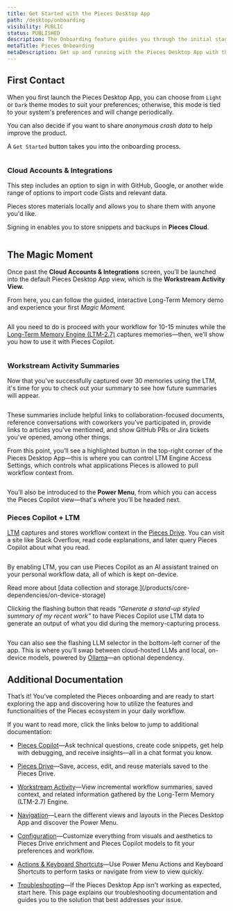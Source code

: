 ```yaml
---
title: Get Started with the Pieces Desktop App
path: /desktop/onboarding
visibility: PUBLIC
status: PUBLISHED
description: The Onboarding feature guides you through the initial stages of the Pieces Desktop App and sets you on your way to using the Long-Term Memory (LTM-2.7) Engine.
metaTitle: Pieces Onboarding
metaDescription: Get up and running with the Pieces Desktop App with this guided LTM + Pieces Copilot onboarding experience.
---
```


## First Contact

When you first launch the Pieces Desktop App, you can choose from `Light` or `Dark` theme modes to suit your preferences; otherwise, this mode is tied to your system's preferences and will change periodically.

You can also decide if you want to share *anonymous crash data* to help improve the product.

A `Get Started` button takes you into the onboarding process.

<Image src="https://storage.googleapis.com/hashnode_product_documentation_assets/desktop_app_assets/onboarding/second_rv_pfd_onboarding/revised_step_1.png" alt="" align="center" fullwidth="true" />

### Cloud Accounts & Integrations

This step includes an option to sign in with GitHub, Google, or another wide range of options to import code Gists and relevant data.

Pieces stores materials locally and allows you to share them with anyone you'd like.

Signing in enables you to store snippets and backups in **Pieces Cloud**.

<Image src="https://storage.googleapis.com/hashnode_product_documentation_assets/desktop_app_assets/onboarding/second_rv_pfd_onboarding/revised_login_page.png" alt="" align="center" fullwidth="true" />

## The Magic Moment

Once past the **Cloud Accounts & Integrations** screen, you’ll be launched into the default Pieces Desktop App view, which is the **Workstream Activity View.**

From here, you can follow the guided, interactive Long-Term Memory demo and experience your first *Magic Moment.*

<Image src="https://storage.googleapis.com/hashnode_product_documentation_assets/desktop_app_assets/onboarding/second_rv_pfd_onboarding/step_2_gif.gif" alt="" align="center" fullwidth="true" />

All you need to do is proceed with your workflow for 10-15 minutes while the [Long-Term Memory Engine (LTM-2.7)](/products/core-dependencies/pieces-os#ltm-27) captures memories—then, we’ll show you how to use it with Pieces Copilot.

<Image src="https://storage.googleapis.com/hashnode_product_documentation_assets/desktop_app_assets/onboarding/second_rv_pfd_onboarding/step_3_completed_workflow_memories_gathering.png" alt="" align="center" fullwidth="true" />

### Workstream Activity Summaries

Now that you've successfully captured over 30 memories using the LTM, it's time for you to check out your summary to see how future summaries will appear.

<Image src="https://storage.googleapis.com/hashnode_product_documentation_assets/desktop_app_assets/desktop_app_MAIN/new_media/Desktop%20App/gif_of_exploring_rollups.gif" alt="" align="center" fullwidth="true" />

These summaries include helpful links to collaboration-focused documents, reference conversations with coworkers you've participated in, provide links to articles you've mentioned, and show GitHub PRs or Jira tickets you've opened, among other things.

From this point, you’ll see a highlighted button in the top-right corner of the Pieces Desktop App—this is where you can control LTM Engine Access Settings, which controls what applications Pieces is allowed to pull workflow context from.

<Image src="https://storage.googleapis.com/hashnode_product_documentation_assets/desktop_app_assets/desktop_app_MAIN/new_media/Settings/Support%20%26%20Information/scrolling_power_menu.gif" alt="" align="center" fullwidth="true" />

You’ll also be introduced to the **Power Menu**, from which you can access the Pieces Copilot view—that's where you’ll be headed next.

### Pieces Copilot + LTM

[LTM](/products/core-dependencies/pieces-os#ltm-27) captures and stores workflow context in the [Pieces Drive](/products/core-dependencies/pieces-os#pieces-drive). You can visit a site like Stack Overflow, read code explanations, and later query Pieces Copilot about what you read.

<Image src="https://storage.googleapis.com/hashnode_product_documentation_assets/desktop_app_assets/desktop_app_MAIN/new_media/Desktop%20App/switching_llms_and_chatting.gif" alt="" align="center" fullwidth="true" />

By enabling LTM, you can use Pieces Copilot as an AI assistant trained on your personal workflow data, all of which is kept on-device.

<Callout type="info">
  Read more about [data collection and storage.](/products/core-dependencies/on-device-storage)
</Callout>

Clicking the flashing button that reads *“Generate a stand-up styled summary of my recent work”* to have Pieces Copilot use LTM data to generate an output of what you did during the memory-capturing process.

<Image src="https://storage.googleapis.com/hashnode_product_documentation_assets/desktop_app_assets/desktop_app_MAIN/new_media/gif_of_generating_a_standup_styled_summary.gif" alt="" align="center" fullwidth="true" />

You can also see the flashing LLM selector in the bottom-left corner of the app. This is where you’ll swap between cloud-hosted LLMs and local, on-device models, powered by [Ollama](/products/core-dependencies/ollama)—an optional dependency.

## Additional Documentation

That’s it! You’ve completed the Pieces onboarding and are ready to start exploring the app and discovering how to utilize the features and functionalities of the Pieces ecosystem in your daily workflow.

If you want to read more, click the links below to jump to additional documentation:

* [Pieces Copilot](/products/desktop/copilot)—Ask technical questions, create code snippets, get help with debugging, and receive insights—all in a chat format you know.

* [Pieces Drive](/products/desktop/drive)—Save, access, edit, and reuse materials saved to the Pieces Drive.

* [Workstream Activity](/products/desktop/workstream-activity)—View incremental workflow summaries, saved context, and related information gathered by the Long-Term Memory (LTM-2.7) Engine.

* [Navigation](/products/desktop/navigation)—Learn the different views and layouts in the Pieces Desktop App and discover the Power Menu.

* [Configuration](/products/desktop/configuration)—Customize everything from visuals and aesthetics to Pieces Drive enrichment and Pieces Copilot models to fit your preferences and workflow.

* [Actions & Keyboard Shortcuts](/products/desktop/actions)—Use Power Menu Actions and Keyboard Shortcuts to perform tasks or navigate from view to view quickly.

* [Troubleshooting](/products/desktop/troubleshooting)—If the Pieces Desktop App isn't working as expected, start here. This page explains our troubleshooting documentation and guides you to the solution that best addresses your issue.
